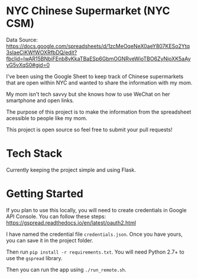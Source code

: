 # NYC Chinese Supermarket (NYC CSM)
Data Source: https://docs.google.com/spreadsheets/d/1zcMeOqeNeX0aeY807KESo2Ytq3sIaeCiKWfWOXRfbDQ/edit?fbclid=IwAR15BNbiFEnb8vKkaTBaESp6GbmOGNRveWioTBO6ZyNjoXK5aAyyG5vXqS0#gid=0

I've been using the Google Sheet to keep track of Chinese supermarkets that are open within NYC and wanted to share the information with my mom.

My mom isn't tech savvy but she knows how to use WeChat on her smartphone and open links.

The purpose of this project is to make the information from the spreadsheet acessible to people like my mom.

This project is open source so feel free to submit your pull requests!

# Tech Stack
Currently keeping the project simple and using Flask.

# Getting Started
If you plan to use this locally, you will need to create credentials in Google API Console. You can follow these steps: https://gspread.readthedocs.io/en/latest/oauth2.html

I have named the credential file `credentials.json`. Once you have yours, you can save it in the project folder.

Then run `pip install -r requirements.txt`. You will need Python 2.7+ to use the `gspread` library.

Then you can run the app using `./run_remote.sh`.

